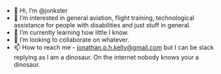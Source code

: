 - 👋 Hi, I’m @jonkster
- 👀 I’m interested in general aviation, flight training, technological assistance for people with disabilities and just stuff in general.
- 🌱 I’m currently learning how little I know.
- 💞️ I’m looking to collaborate on whatever.
- 📫 How to reach me - jonathan.p.h.kelly@gmail.com but I can be slack replying as I am a dinosaur.  On the internet nobody knows your a dinosaur.

<!---
jonkster/jonkster is a ✨ special ✨ repository because its `README.md` (this file) appears on your GitHub profile.
You can click the Preview link to take a look at your changes.
--->
